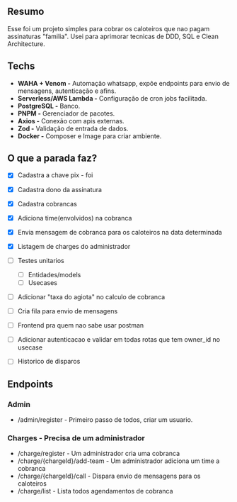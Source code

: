 ## Resumo
Esse foi um projeto simples para cobrar os caloteiros que nao pagam assinaturas "familia".
Usei para aprimorar tecnicas de DDD, SQL e Clean Architecture.

## Techs
- **WAHA + Venom -** Automação whatsapp, expõe endpoints para envio de mensagens, autenticação e afins.
- **Serverless/AWS Lambda -** Configuração de cron jobs facilitada.
- **PostgreSQL -** Banco.
- **PNPM -** Gerenciador de pacotes.
- **Axios -** Conexão com apis externas.
- **Zod -** Validação de entrada de dados.
- **Docker -** Composer e Image para criar ambiente.


## O que a parada faz?
- [x] Cadastra a chave pix - foi
- [X] Cadastra dono da assinatura
- [X] Cadastra cobrancas
- [X] Adiciona time(envolvidos) na cobranca
- [X] Envia mensagem de cobranca para os caloteiros na data determinada
- [X] Listagem de charges do administrador
- [ ] Testes unitarios
  - [ ] Entidades/models
  - [ ] Usecases
- [ ] Adicionar "taxa do agiota" no calculo de cobranca
- [ ] Cria fila para envio de mensagens
- [ ] Frontend pra quem nao sabe usar postman
- [ ] Adicionar autenticacao e validar em todas rotas que tem owner_id no usecase
- [ ] Historico de disparos


## Endpoints
### Admin
- /admin/register - Primeiro passo de todos, criar um usuario.
### Charges - Precisa de um administrador
- /charge/register - Um administrador cria uma cobranca
- /charge/{chargeId}/add-team - Um administrador adiciona um time a cobranca
- /charge/{chargeId}/call - Dispara envio de mensagens para os caloteiros 
- /charge/list - Lista todos agendamentos de cobranca
